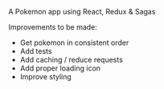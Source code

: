 A Pokemon app using React, Redux & Sagas

Improvements to be made:

- Get pokemon in consistent order
- Add tests
- Add caching / reduce requests
- Add proper loading icon
- Improve styling
